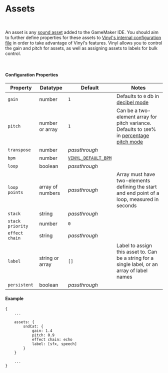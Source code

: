 # Assets

&nbsp;

An asset is any [sound asset](https://manual.yoyogames.com/The_Asset_Editors/Sounds.htm) added to the GameMaker IDE. You should aim to further define properties for these assets to [Vinyl's internal configuration file](Config-File) in order to take advantage of Vinyl's features. Vinyl allows you to control the gain and pitch for assets, as well as assigning assets to labels for bulk control.

&nbsp;

<!-- tabs:start -->

#### **Configuration Properties**

|Property        |Datatype        |Default                             |Notes                                                                                                      |
|----------------|----------------|------------------------------------|-----------------------------------------------------------------------------------------------------------|
|`gain`          |number          |`1`                                 |Defaults to `0` db in [decibel mode](Config-Macros)                                                        |
|`pitch`         |number or array |`1`                                 |Can be a two-element array for pitch variance. Defaults to `100`% in [percentage pitch mode](Config-Macros)|
|`transpose`     |number          |*passthrough*                       |                                                                                                           |
|`bpm`           |number          |[`VINYL_DEFAULT_BPM`](Config-Macros)|                                                                                                           |
|`loop`          |boolean         |*passthrough*                       |                                                                                                           |
|`loop points`   |array of numbers|*passthrough*                       |Array must have two-elements defining the start and end point of a loop, measured in seconds               |
|`stack`         |string          |*passthrough*                       |                                                                                                           |
|`stack priority`|number          |`0`                                 |                                                                                                           |
|`effect chain`  |string          |*passthrough*                       |                                                                                                           |
|`label`         |string or array |`[]`                                |Label to assign this asset to. Can be a string for a single label, or an array of label names              |
|`persistent`    |boolean         |*passthrough*                       |                                                                                                           |

#### **Example**

```
{
	...

	assets: {
		sndCat: {
			gain: 1.4
			pitch: 0.9
			effect chain: echo
			label: [sfx, speech]
		}
	}

	...
}
```

<!-- tabs:end -->